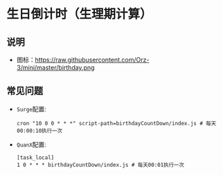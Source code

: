 # 生日倒计时（生理期计算）

## 说明

- 图标：https://raw.githubusercontent.com/Orz-3/mini/master/birthday.png

## 常见问题

- `Surge`配置:

  ```properties
  cron "10 0 0 * * *" script-path=birthdayCountDown/index.js # 每天00:00:10执行一次
  ```

- `QuanX`配置:

  ```properties
  [task_local]
  1 0 * * * birthdayCountDown/index.js # 每天00:01执行一次
  ```
